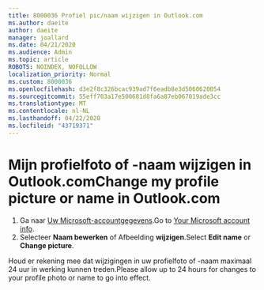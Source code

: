 ```yaml
---
title: 8000036 Profiel pic/naam wijzigen in Outlook.com
ms.author: daeite
author: daeite
manager: joallard
ms.date: 04/21/2020
ms.audience: Admin
ms.topic: article
ROBOTS: NOINDEX, NOFOLLOW
localization_priority: Normal
ms.custom: 8000036
ms.openlocfilehash: d3e2f8c326bcac939ad7f6eadb8e3d5060620054
ms.sourcegitcommit: 55eff703a17e500681d8fa6a87eb067019ade3cc
ms.translationtype: MT
ms.contentlocale: nl-NL
ms.lasthandoff: 04/22/2020
ms.locfileid: "43719371"
---
```

# <a name="change-my-profile-picture-or-name-in-outlookcom"></a><span data-ttu-id="e13c0-102">Mijn profielfoto of -naam wijzigen in Outlook.com</span><span class="sxs-lookup"><span data-stu-id="e13c0-102">Change my profile picture or name in Outlook.com</span></span>

1. <span data-ttu-id="e13c0-103">Ga naar [Uw Microsoft-accountgegevens](https://go.microsoft.com/fwlink/p/?linkid=860841).</span><span class="sxs-lookup"><span data-stu-id="e13c0-103">Go to [Your Microsoft account info](https://go.microsoft.com/fwlink/p/?linkid=860841).</span></span>
1. <span data-ttu-id="e13c0-104">Selecteer **Naam bewerken** of Afbeelding **wijzigen**.</span><span class="sxs-lookup"><span data-stu-id="e13c0-104">Select **Edit name** or **Change picture**.</span></span>

<span data-ttu-id="e13c0-105">Houd er rekening mee dat wijzigingen in uw profielfoto of -naam maximaal 24 uur in werking kunnen treden.</span><span class="sxs-lookup"><span data-stu-id="e13c0-105">Please allow up to 24 hours for changes to your profile photo or name to go into effect.</span></span>